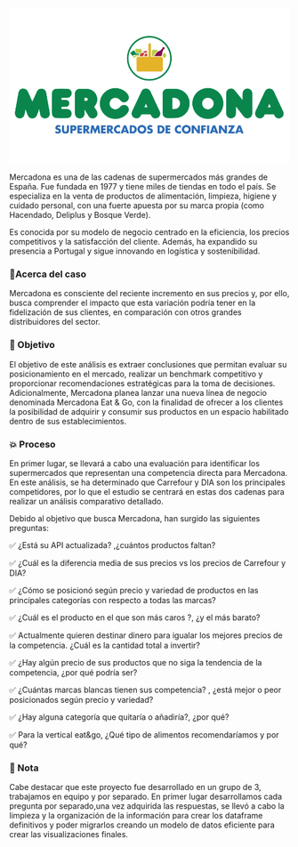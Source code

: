 ![Mercadona](https://github.com/GiselleGiralte/Mercadona_Project/blob/main/mercadona.png)

Mercadona es una de las cadenas de supermercados más grandes de España. Fue fundada en 1977 y tiene miles de tiendas en todo el país. Se especializa en la venta de productos de alimentación, limpieza, higiene y cuidado personal, con una fuerte apuesta por su marca propia (como Hacendado, Deliplus y Bosque Verde).

Es conocida por su modelo de negocio centrado en la eficiencia, los precios competitivos y la satisfacción del cliente. Además, ha expandido su presencia a Portugal y sigue innovando en logística y sostenibilidad.


### 💎Acerca del caso
Mercadona es consciente del reciente incremento en sus precios y, por ello, busca comprender el impacto que esta variación podría tener en la fidelización de sus clientes, en comparación con otros grandes distribuidores del sector.

### 🎯 Objetivo
El objetivo de este análisis es extraer conclusiones que permitan evaluar su posicionamiento en el mercado, realizar un benchmark competitivo y proporcionar recomendaciones estratégicas para la toma de decisiones. Adicionalmente, Mercadona planea lanzar una nueva línea de negocio denominada Mercadona Eat & Go, con la finalidad de ofrecer a los clientes la posibilidad de adquirir y consumir sus productos en un espacio habilitado dentro de sus establecimientos.

### 💥 Proceso
En primer lugar, se llevará a cabo una evaluación para identificar los supermercados que representan una competencia directa para Mercadona. En este análisis, se ha determinado que Carrefour y DIA son los principales competidores, por lo que el estudio se centrará en estas dos cadenas para realizar un análisis comparativo detallado.

Debido al objetivo que busca Mercadona, han surgido las siguientes preguntas:

✅ ¿Está su API actualizada? ,¿cuántos productos faltan?

✅ ¿Cuál es la diferencia media de sus precios vs los precios de Carrefour y DIA?

✅ ¿Cómo se posicionó según precio y variedad de productos en las principales categorías con respecto a todas las marcas?

✅ ¿Cuál es el producto en el que son más caros ?, ¿y el más barato?

✅ Actualmente quieren destinar dinero para igualar los mejores precios de la competencia. ¿Cuál es la cantidad total a invertir?

✅ ¿Hay algún precio de sus productos que no siga la tendencia de la competencia, ¿por qué podría ser?

✅ ¿Cuántas marcas blancas tienen sus competencia? , ¿está mejor o peor posicionados según precio y variedad?

✅ ¿Hay alguna categoría que quitaría o añadiría?, ¿por qué?

✅ Para la vertical eat&go, ¿Qué tipo de alimentos recomendaríamos y por qué?


### 📝 Nota
Cabe destacar que este proyecto fue desarrollado en un grupo de 3, trabajamos en equipo y por separado. En primer lugar desarrollamos cada pregunta por separado,una vez adquirida las respuestas, se llevó a cabo la limpieza y la organización de la información para crear los dataframe definitivos y poder migrarlos creando un modelo de datos eficiente para crear las visualizaciones finales.

